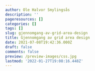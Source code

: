 ```yaml
---
author: Ole Halvor Smylingsås
description: ''
pageresources: []
categories: []
tags: []
slug: gjennomgang-av-grid-area-design
title: Gjennomgang av grid area design
date: 2021-07-08T19:42:36.000Z
draft: false
comments: false
preview: /preview-images/css.jpg
lastmod: '2022-01-27T19:08:16.448Z'
---
```


